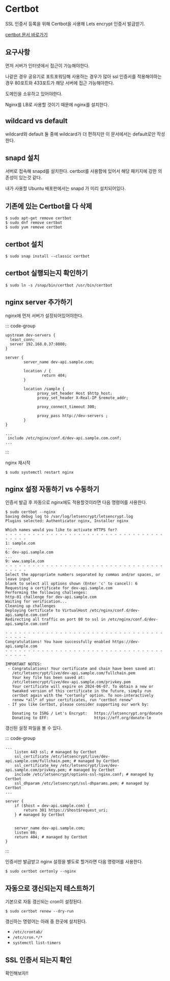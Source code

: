 # Certbot

SSL 인증서 등록을 위해 Certbot을 사용해 Lets encrypt 인증서 발급받기.

[certbot 문서 바로가기](https://certbot.eff.org/instructions?ws=nginx&os=ubuntufocal&tab=standard)

## 요구사항
먼저 서버가 인터넷에서 접근이 가능해야한다.

나같은 경우 공유기로 포트포워딩해 사용하는 경우가 많아 ssl 인증서를 적용해야하는 경우 80포트와 433포트가 해당 서버에 접근 가능해야한다.

도메인을 소유하고 있어야한다.

Nginx를 LB로 사용할 것이기 때문에 nginx를 설치한다.

## wildcard vs default
wildcard와 default 둘 중에 wildcard가 더 편하지만 이 문서에서는 default로만 작성한다.

## snapd 설치

서버로 접속해 snapd를 설치한다. certbot를 사용함에 있어서 해당 패키지에 강한 의존성이 있는것 같다.

내가 사용할 Ubuntu 배포판에서는 snapd 가 미리 설치되어있다.

## 기존에 있는 Certbot을 다 삭제

```
$ sudo apt-get remove certbot
$ sudo dnf remove certbot
$ sudo yum remove certbot
```

## certbot 설치

```
$ sudo snap install --classic certbot
```

## certbot 실행되는지 확인하기

```
$ sudo ln -s /snap/bin/certbot /usr/bin/certbot 
```

## nginx server 추가하기

nginx에 먼저 서버가 설정되어있어야한다.

::: code-group

``` [conf.d/dev-api.sample.com.conf]
upstream dev-servers {
  least_conn;
  server 192.168.0.37:8080;
}

server {
        server_name dev-api.sample.com;

        location / {
                return 404;
        }

        location /sample {
              proxy_set_header Host $http_host;
              proxy_set_header X-Real-IP $remote_addr;

              proxy_connect_timeout 300;

              proxy_pass http://dev-servers ;
        }
}
```

``` [nginx.conf]
...
 include /etc/nginx/conf.d/dev-api.sample.com.conf;
...
```

:::

nginx 재시작

```
$ sudo systemctl restart nginx
```


## nginx 설정 자동하기 vs 수동하기

인증서 발급 후 자동으로 nginx에도 적용할것이라면 다음 명령어를 사용한다.

```
$ sudo certbot --nginx
Saving debug log to /var/log/letsencrypt/letsencrypt.log
Plugins selected: Authenticator nginx, Installer nginx

Which names would you like to activate HTTPS for?
- - - - - - - - - - - - - - - - - - - - - - - - - - - - - - - - - - - - - - - -
1: sample.com
...
6: dev-api.sample.com
...
9: www.sample.com
- - - - - - - - - - - - - - - - - - - - - - - - - - - - - - - - - - - - - - - -
Select the appropriate numbers separated by commas and/or spaces, or leave input
blank to select all options shown (Enter 'c' to cancel): 6
Requesting a certificate for dev-api.sample.com
Performing the following challenges:
http-01 challenge for dev-api.sample.com
Waiting for verification...
Cleaning up challenges
Deploying Certificate to VirtualHost /etc/nginx/conf.d/dev-api.sample.com.conf
Redirecting all traffic on port 80 to ssl in /etc/nginx/conf.d/dev-api.sample.com.conf

- - - - - - - - - - - - - - - - - - - - - - - - - - - - - - - - - - - - - - - -
Congratulations! You have successfully enabled https://dev-api.sample.com
- - - - - - - - - - - - - - - - - - - - - - - - - - - - - - - - - - - - - - - -

IMPORTANT NOTES:
 - Congratulations! Your certificate and chain have been saved at:
   /etc/letsencrypt/live/dev-api.sample.com/fullchain.pem
   Your key file has been saved at:
   /etc/letsencrypt/live/dev-api.sample.com/privkey.pem
   Your certificate will expire on 2024-06-07. To obtain a new or
   tweaked version of this certificate in the future, simply run
   certbot again with the "certonly" option. To non-interactively
   renew *all* of your certificates, run "certbot renew"
 - If you like Certbot, please consider supporting our work by:

   Donating to ISRG / Let's Encrypt:   https://letsencrypt.org/donate
   Donating to EFF:                    https://eff.org/donate-le
```

갱신된 설정 파일을 볼 수 있다.

::: code-group

``` [conf.d/dev-api.sample.com.conf]
...
    listen 443 ssl; # managed by Certbot
    ssl_certificate /etc/letsencrypt/live/dev-api.sample.com/fullchain.pem; # managed by Certbot
    ssl_certificate_key /etc/letsencrypt/live/dev-api.sample.com/privkey.pem; # managed by Certbot
    include /etc/letsencrypt/options-ssl-nginx.conf; # managed by Certbot
    ssl_dhparam /etc/letsencrypt/ssl-dhparams.pem; # managed by Certbot
...

server {
    if ($host = dev-api.sample.com) {
        return 301 https://$host$request_uri;
    } # managed by Certbot


    server_name dev-api.sample.com;
    listen 80;
    return 404; # managed by Certbot
}
```

:::

인증서만 발급받고 nginx 설정을 별도로 할거라면 다음 명령어를 사용한다.

```
$ sudo certbot certonly --nginx
```

## 자동으로 갱신되는지 테스트하기

기본으로 자동 갱신되는 cron이 설정된다.

```
$ sudo certbot renew --dry-run
```

갱신하는 명령어는 아래 중 한곳에 설치된다.

- `/etc/crontab/`
- `/etc/cron.*/*`
- `systemctl list-timers`

## SSL 인증서 되는지 확인

확인해보자!!
